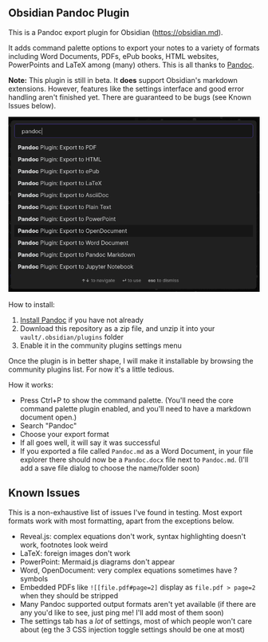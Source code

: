 ## Obsidian Pandoc Plugin

This is a Pandoc export plugin for Obsidian (https://obsidian.md).

It adds command palette options to export your notes to a variety of formats including Word Documents, PDFs, ePub books, HTML websites, PowerPoints and LaTeX among (many) others. This is all thanks to [Pandoc](https://pandoc.org/).

**Note:** This plugin is still in beta. It **does** support Obsidian's markdown extensions. However, features like the settings interface and good error handling aren't finished yet. There are guaranteed to be bugs (see Known Issues below).

![screenshot of command palette](./command-palette.png)

How to install:
1. [Install Pandoc](https://pandoc.org/installing.html) if you have not already
2. Download this repository as a zip file, and unzip it into your `vault/.obsidian/plugins` folder
3. Enable it in the community plugins settings menu

Once the plugin is in better shape, I will make it installable by browsing the community plugins list. For now it's a little tedious.

How it works:
* Press Ctrl+P to show the command palette. (You'll need the core command palette plugin enabled, and you'll need to have a markdown document open.)
* Search "Pandoc"
* Choose your export format
* If all goes well, it will say it was successful
* If you exported a file called `Pandoc.md` as a Word Document, in your file explorer there should now be a `Pandoc.docx` file next to `Pandoc.md`. (I'll add a save file dialog to choose the name/folder soon)

## Known Issues

This is a non-exhaustive list of issues I've found in testing. Most export formats work with most formatting, apart from the exceptions below.

* Reveal.js: complex equations don't work, syntax highlighting doesn't work, footnotes look weird
* LaTeX: foreign images don't work
* PowerPoint: Mermaid.js diagrams don't appear
* Word, OpenDocument: very complex equations sometimes have ? symbols
* Embedded PDFs like `![[file.pdf#page=2]` display as `file.pdf > page=2` when they should be stripped
* Many Pandoc supported output formats aren't yet available (if there are any you'd like to see, just ping me! I'll add most of them soon)
* The settings tab has a *lot* of settings, most of which people won't care about (eg the 3 CSS injection toggle settings should be one at most)
